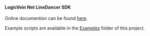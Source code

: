 #### LogicVein Net LineDancer SDK

Online documention can be found [here](http://netld-sdk.readthedocs.org/en/latest/).

Example scripts are available in the [Examples](https://github.com/logicvein/NetLD-SDK/tree/master/Examples) folder of this project.
